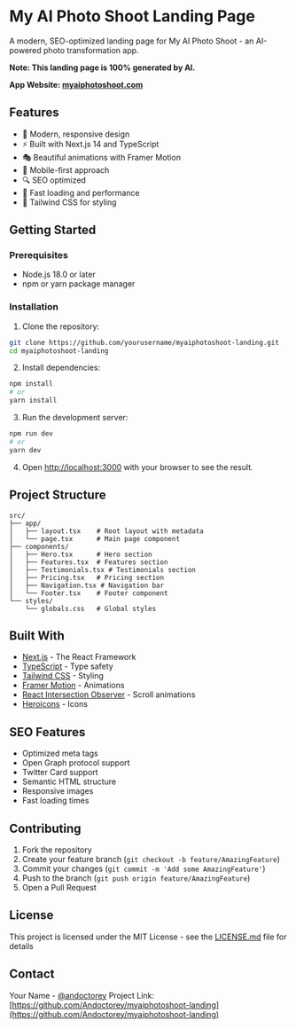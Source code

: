 # My AI Photo Shoot Landing Page

A modern, SEO-optimized landing page for My AI Photo Shoot - an AI-powered photo transformation app.

**Note: This landing page is 100% generated by AI.**

**App Website: [myaiphotoshoot.com](https://myaiphotoshoot.com)**

## Features

- 🎨 Modern, responsive design
- ⚡ Built with Next.js 14 and TypeScript
- 🎭 Beautiful animations with Framer Motion
- 📱 Mobile-first approach
- 🔍 SEO optimized
- 🎯 Fast loading and performance
- 🌈 Tailwind CSS for styling

## Getting Started

### Prerequisites

- Node.js 18.0 or later
- npm or yarn package manager

### Installation

1. Clone the repository:
```bash
git clone https://github.com/yourusername/myaiphotoshoot-landing.git
cd myaiphotoshoot-landing
```

2. Install dependencies:
```bash
npm install
# or
yarn install
```

3. Run the development server:
```bash
npm run dev
# or
yarn dev
```

4. Open [http://localhost:3000](http://localhost:3000) with your browser to see the result.

## Project Structure

```
src/
├── app/
│   ├── layout.tsx    # Root layout with metadata
│   └── page.tsx      # Main page component
├── components/
│   ├── Hero.tsx      # Hero section
│   ├── Features.tsx  # Features section
│   ├── Testimonials.tsx # Testimonials section
│   ├── Pricing.tsx   # Pricing section
│   ├── Navigation.tsx # Navigation bar
│   └── Footer.tsx    # Footer component
└── styles/
    └── globals.css   # Global styles
```

## Built With

- [Next.js](https://nextjs.org/) - The React Framework
- [TypeScript](https://www.typescriptlang.org/) - Type safety
- [Tailwind CSS](https://tailwindcss.com/) - Styling
- [Framer Motion](https://www.framer.com/motion/) - Animations
- [React Intersection Observer](https://github.com/thebuilder/react-intersection-observer) - Scroll animations
- [Heroicons](https://heroicons.com/) - Icons

## SEO Features

- Optimized meta tags
- Open Graph protocol support
- Twitter Card support
- Semantic HTML structure
- Responsive images
- Fast loading times

## Contributing

1. Fork the repository
2. Create your feature branch (`git checkout -b feature/AmazingFeature`)
3. Commit your changes (`git commit -m 'Add some AmazingFeature'`)
4. Push to the branch (`git push origin feature/AmazingFeature`)
5. Open a Pull Request

## License

This project is licensed under the MIT License - see the [LICENSE.md](LICENSE.md) file for details

## Contact

Your Name - [@andoctorey](https://x.com/andoctorey)
Project Link: [https://github.com/Andoctorey/myaiphotoshoot-landing](https://github.com/Andoctorey/myaiphotoshoot-landing)
